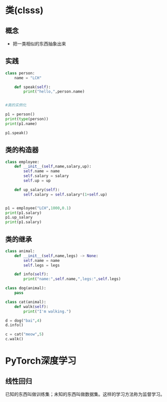 # 类(clsss)  
## 概念  
- 把一类相似的东西抽象出来  
## 实践  
```python
class person:
    name = "LCH"

    def speak(self):
        print("hello,",person.name)


#类的实例化

p1 = person()
print(type(person))
print(p1.name)

p1.speak()
```  

## 类的构造器
```python
class employee:
    def __init__(self,name,salary,up):
        self.name = name
        self.salary = salary
        self.up = up

    def up_salary(self):
        self.salary = self.salary*(1+self.up)


p1 = employee("LCH",1000,0.1)
print(p1.salary)
p1.up_salary
print(p1.salary)
```  
## 类的继承
```python
class animal:
    def __init__(self,name,legs) -> None:
        self.name = name
        self.legs = legs

    def info(self):
        print("name:",self.name,",legs:",self.legs)

class dog(animal):
    pass

class cat(animal):
    def walk(self):
        print("I'm walking.")

d = dog("bai",4)
d.info()

c = cat("meow",5)
c.walk()
```

# PyTorch深度学习  
## 线性回归  
已知的东西叫做训练集；未知的东西叫做数据集。这样的学习方法称为监督学习。